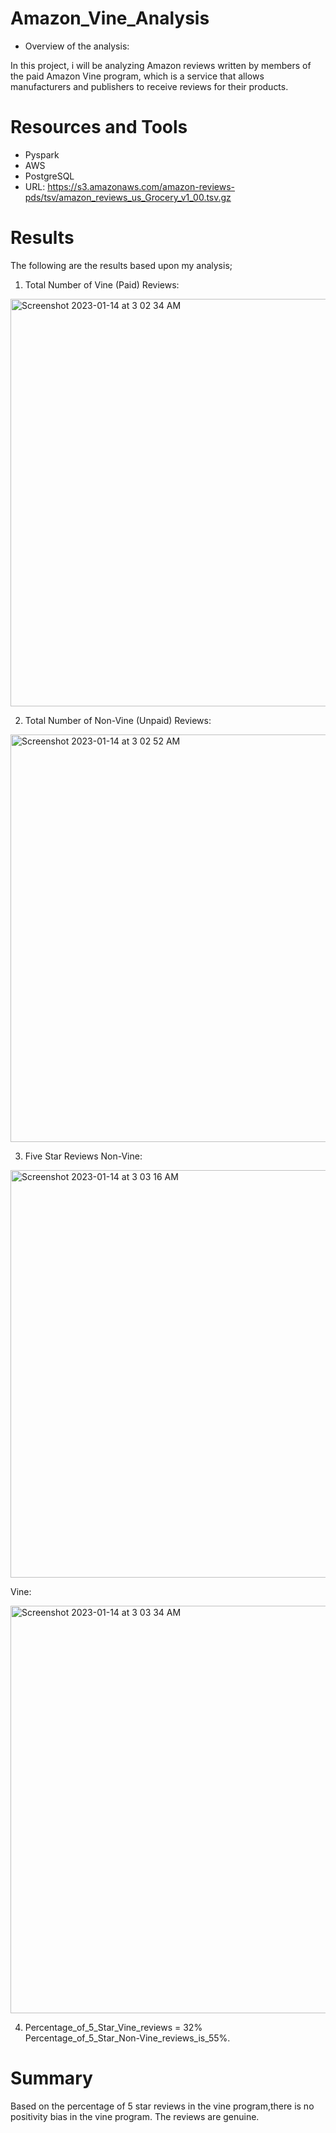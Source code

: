 # Amazon_Vine_Analysis
* Overview of the analysis:

In this project, i will be analyzing Amazon reviews written by members of the paid Amazon Vine program, which is a service that allows manufacturers and publishers to receive reviews for their products.

# Resources and Tools

* Pyspark
* AWS
* PostgreSQL
* URL: https://s3.amazonaws.com/amazon-reviews-pds/tsv/amazon_reviews_us_Grocery_v1_00.tsv.gz

# Results

The following are the results based upon my analysis;

1. Total Number of Vine (Paid) Reviews:
<img width="652" alt="Screenshot 2023-01-14 at 3 02 34 AM" src="https://user-images.githubusercontent.com/109445468/212465346-3c7d4d81-07ca-4073-9e38-7f0675d3666e.png">

2. Total Number of Non-Vine (Unpaid) Reviews:
<img width="652" alt="Screenshot 2023-01-14 at 3 02 52 AM" src="https://user-images.githubusercontent.com/109445468/212465373-1843a021-1935-4d68-b53a-7cf154423ef9.png">

3. Five Star Reviews
Non-Vine: 

<img width="652" alt="Screenshot 2023-01-14 at 3 03 16 AM" src="https://user-images.githubusercontent.com/109445468/212465393-d7fb74d0-c706-46a5-adf1-32cf2aa0faec.png">

Vine:

<img width="652" alt="Screenshot 2023-01-14 at 3 03 34 AM" src="https://user-images.githubusercontent.com/109445468/212465404-371988df-28b2-4b57-ad8b-dea62cdfffdb.png">

4. Percentage_of_5_Star_Vine_reviews = 32%                
  Percentage_of_5_Star_Non-Vine_reviews_is_55%.


# Summary
Based on the percentage of 5 star reviews in the vine program,there is no positivity bias in the vine program. The reviews are genuine. 
